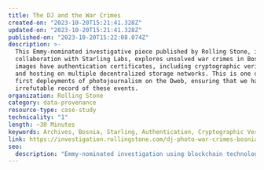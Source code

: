 ```yaml
---
title: The DJ and the War Crimes
created-on: "2023-10-20T15:21:41.328Z"
updated-on: "2023-10-20T15:21:41.328Z"
published-on: "2023-10-20T15:22:08.074Z"
description: >-
  This Emmy-nominated investigative piece published by Rolling Stone, in
  collaboration with Starling Labs, explores unsolved war crimes in Bosnia. The
  images have authentication certificates, including cryptographic verification
  and hosting on multiple decentralized storage networks. This is one of the
  first deployments of photojournalism on the Dweb, ensuring that we have an
  irrefutable record of these events.
organization: Rolling Stone
category: data-provenance
resource-type: case-study
technicality: "1"
length: ~30 Minutes
keywords: Archives, Bosnia, Starling, Authentication, Cryptographic Verification
link: https://investigation.rollingstone.com/dj-photo-war-crimes-bosnia/
seo:
  description: "Emmy-nominated investigation using blockchain technology to cryptographically verify war crime evidence from Bosnia, pioneering decentralized storage for preserving irrefutable photojournalism records."
---
```

